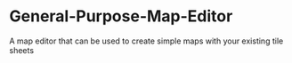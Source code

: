 # General-Purpose-Map-Editor
A map editor that can be used to create simple maps with your existing tile sheets
